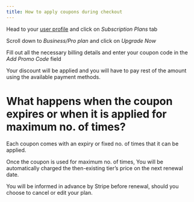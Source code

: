 ```yaml
---
title: How to apply coupons during checkout
---
```


Head to your [user profile](https://console.humalect.com/user/profile) and click on *Subscription Plans* tab

Scroll down to *Business/Pro plan* and click on *Upgrade Now*

Fill out all the necessary billing details and enter your coupon code in the *Add Promo Code* field

Your discount will be applied and you will have to pay rest of the amount using the available payment methods.


# What happens when the coupon expires or when it is applied for maximum no. of times?

Each coupon comes with an expiry or fixed no. of times that it can be applied.

Once the coupon is used for maximum no. of times, You will be automatically charged the then-existing tier’s price on the next renewal date.

You will be informed in advance by Stripe before renewal, should you choose to cancel or edit your plan.
